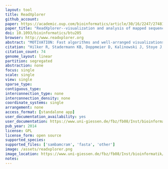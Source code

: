 ```yaml
---
layout: tool 
title: ReadXplorer
github_account: 
paper: https://academic.oup.com/bioinformatics/article/30/16/2247/2748172
paper_title: "ReadXplorer--visualization and analysis of mapped sequences."
doi: 10.1093/bioinformatics/btu205
browser: http://www.readxplorer.org
abstract: "MOTIVATION: Fast algorithms and well-arranged visualizations are required for the comprehensive analysis of the ever-growing size of genomic and transcriptomic next-generation sequencing data., , RESULTS: ReadXplorer is a software offering straightforward visualization and extensive analysis functions for genomic and transcriptomic DNA sequences mapped on a reference. A unique specialty of ReadXplorer is the quality classification of the read mappings. It is incorporated in all analysis functions and displayed in ReadXplorer's various synchronized data viewers for (i) the reference sequence, its base coverage as (ii) normalizable plot and (iii) histogram, (iv) read alignments and (v) read pairs. ReadXplorer's analysis capability covers RNA secondary structure prediction, single nucleotide polymorphism and deletion-insertion polymorphism detection, genomic feature and general coverage analysis. Especially for RNA-Seq data, it offers differential gene expression analysis, transcription start site and operon detection as well as RPKM value and read count calculations. Furthermore, ReadXplorer can combine or superimpose coverage of different datasets., , AVAILABILITY AND IMPLEMENTATION: ReadXplorer is available as open-source software at http://www.readxplorer.org along with a detailed manual."
citation: "Hilker R, Stadermann KB, Doppmeier D, Kalinowski J, Stoye J, Straube J, et al. ReadXplorer—visualization and analysis of mapped sequences. Bioinformatics. Oxford University Press; 2014;30: 2247–2254."
citation_count: 74
genome_layout: linear
partition: segregated
abstraction: none
focus: single
scale: single
view: single
sparse_type: 
contiguous_type: 
interconnection_type: none
interconnection_density: none
coordinate_systems: single
arrangement: none
access_format: [standalone app]
user_documentation_availability: yes
user_documentation: https://www.uni-giessen.de/fbz/fb08/Inst/bioinformatik/software/ReadXplorer/documentation
pub_year: 2014
license: GPL
license_form: open source
supported_species: 
supported_files: ['sambamcram', 'fasta', 'other']
image: /assets/readxplorer.png
image_location: https://www.uni-giessen.de/fbz/fb08/Inst/bioinformatik/software/ReadXplorer
notes: 
---
```

